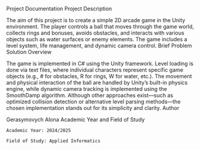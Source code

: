 Project Documentation
Project Description

The aim of this project is to create a simple 2D arcade game in the Unity environment. The player controls a ball that moves through the game world, collects rings and bonuses, avoids obstacles, and interacts with various objects such as water surfaces or enemy elements. The game includes a level system, life management, and dynamic camera control.
Brief Problem Solution Overview

The game is implemented in C# using the Unity framework. Level loading is done via text files, where individual characters represent specific game objects (e.g., # for obstacles, R for rings, W for water, etc.). The movement and physical interaction of the ball are handled by Unity’s built-in physics engine, while dynamic camera tracking is implemented using the SmoothDamp algorithm. Although other approaches exist—such as optimized collision detection or alternative level parsing methods—the chosen implementation stands out for its simplicity and clarity.
Author

Gerasymovych Alona
Academic Year and Field of Study

    Academic Year: 2024/2025

    Field of Study: Applied Informatics
